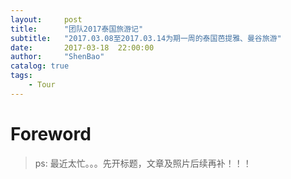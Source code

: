 ```yaml
---
layout:     post
title:      "团队2017泰国旅游记"
subtitle:   "2017.03.08至2017.03.14为期一周的泰国芭提雅、曼谷旅游"
date:       2017-03-18  22:00:00
author:     "ShenBao"
catalog: true
tags:
    - Tour
---
```


# Foreword

> ps: 最近太忙。。。先开标题，文章及照片后续再补！！！









